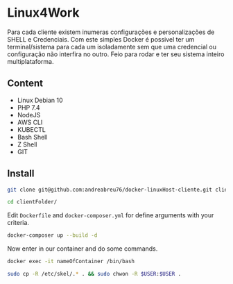 # Linux4Work

Para cada cliente existem inumeras configurações e personalizações de SHELL e Credenciais. Com este simples Docker é possivel ter um terminal/sistema para cada um isoladamente sem que uma credencial ou configuração não interfira no outro. 
Feio para rodar e ter seu sistema inteiro multiplataforma. 

## Content

- Linux Debian 10
- PHP 7.4
- NodeJS
- AWS CLI
- KUBECTL
- Bash Shell
- Z Shell
- GIT

## Install

```bash
git clone git@github.com:andreabreu76/docker-linuxHost-cliente.git clientFolder
```
```bash
cd clientFolder/
```
Edit `Dockerfile` and `docker-composer.yml` for define arguments with your criteria.

```bash
docker-composer up --build -d
```
Now enter in our container and do some commands.

```bash
docker exec -it nameOfContainer /bin/bash
```
```bash
sudo cp -R /etc/skel/.* . && sudo chwon -R $USER:$USER .
```





